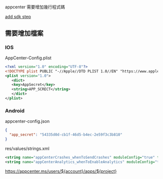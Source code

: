 # 

appcenter 需要增加幾行程式碼

[add sdk step](https://docs.microsoft.com/en-us/appcenter/sdk/getting-started/react-native#33-ios-only-integrate-the-ios-sdk-manually-without-react-native-link-or-cocoapods)

 ## 需要增加檔案

 ### IOS

 AppCenter-Config.plist

 ```xml
 <?xml version="1.0" encoding="UTF-8"?>
<!DOCTYPE plist PUBLIC "-//Apple//DTD PLIST 1.0//EN" "https://www.apple.com/DTDs/PropertyList-1.0.dtd">
<plist version="1.0">
    <dict>
    <key>AppSecret</key>
    <string>APP_SCRECT</string>
    </dict>
</plist>
 ```

### Android

appcenter-config.json

```json
{
  "app_secret": "54335d0d-cb1f-46d5-b4ec-2e59f3c3b810"
}
```

res/values/strings.xml 

```xml
<string name="appCenterCrashes_whenToSendCrashes" moduleConfig="true" translatable="false">DO_NOT_ASK_JAVASCRIPT</string>
<string name="appCenterAnalytics_whenToEnableAnalytics" moduleConfig="true" translatable="false">ALWAYS_SEND</string>
```

https://appcenter.ms/users/${account}/apps/${project}
